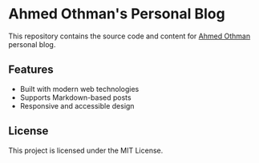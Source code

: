 # Ahmed Othman's Personal Blog

This repository contains the source code and content for [Ahmed Othman](https://blog.aothman.de) personal blog.

## Features

- Built with modern web technologies
- Supports Markdown-based posts
- Responsive and accessible design

## License

This project is licensed under the MIT License.
